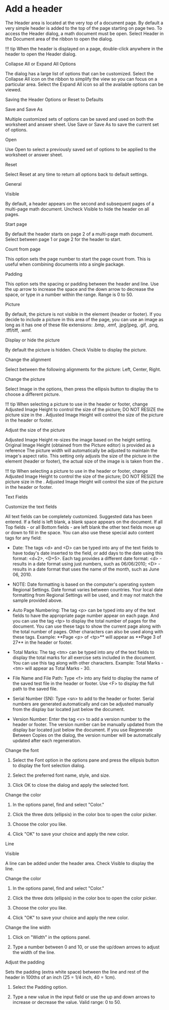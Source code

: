 # Add a header

The Header area is located at the very top of a document page. By default a very simple header is added to the top of the page starting on page two. To access the Header dialog, a math document must be open. Select Header in the Document area of the ribbon to open the dialog.

!!! tip
    When the header is displayed on a page, double-click anywhere in the header to open the Header dialog.

Collapse All or Expand All Options

The dialog has a large list of options that can be customized. Select the Collapse All icon on the ribbon to simplify the view so you can focus on a particular area. Select the Expand All icon so all the available options can be viewed.

Saving the Header Options or Reset to Defaults

Save and Save As

Multiple customized sets of options can be saved and used on both the worksheet and answer sheet. Use Save or Save As to save the current set of options.

Open

Use Open to select a previously saved set of options to be applied to the worksheet or answer sheet.

Reset

Select Reset at any time to return all options back to default settings.

General

Visible

By default, a header appears on the second and subsequent pages of a multi-page math document. Uncheck Visible to hide the header on all pages.

Start page

By default the header starts on page 2 of a multi-page math document. Select between page 1 or page 2 for the header to start.

Count from page

This option sets the page number to start the page count from. This is useful when combining documents into a single package.

Padding

This option sets the spacing or padding between the header and line. Use the up arrow to increase the space and the down arrow to decrease the space, or type in a number within the range. Range is 0 to 50.

Picture

By default, the picture is not visible in the element (header or footer). If you decide to include a picture in this area of the page, you can use an image as long as it has one of these file extensions: .bmp, .emf, .jpg/jpeg, .gif, .png, .tff/tiff, .wmf.

Display or hide the picture

By default the picture is hidden. Check Visible to display the picture.

Change the alignment

Select between the following alignments for the picture: Left, Center, Right.

Change the picture

Select Image in the options, then press the ellipsis button to display the to choose a different picture.

!!! tip
    When selecting a picture to use in the header or footer, change Adjusted Image Height to control the size of the picture; DO NOT RESIZE the picture size in the . Adjusted Image Height will control the size of the picture in the header or footer.

Adjust the size of the picture

Adjusted Image Height re-sizes the image based on the height setting. Original Image Height (obtained from the Picture editor) is provided as a reference The picture width will automatically be adjusted to maintain the image's aspect ratio. This setting only adjusts the size of the picture in the element (header or footer), the actual size of the image is is taken from the .

!!! tip
    When selecting a picture to use in the header or footer, change Adjusted Image Height to control the size of the picture; DO NOT RESIZE the picture size in the . Adjusted Image Height will control the size of the picture in the header or footer.

Text Fields

Customize the text fields

All text fields can be completely customized. Suggested data has been entered. If a field is left blank, a blank space appears on the document. If all Top fields - or all Bottom fields - are left blank the other text fields move up or down to fill in the space. You can also use these special auto content tags for any field:

- Date: The tags &lt;d&gt; and &lt;D&gt; can be typed into any of the text fields to have today's date inserted to the field, or add days to the date using this format: &lt;d+2&gt;, &lt;D+5&gt;. Each tag provides a different date format: &lt;d&gt; - results in a date format using just numbers, such as 06/06/2010; &lt;D&gt; - results in a date format that uses the name of the month, such as June 06, 2010.

- NOTE: Date formatting is based on the computer's operating system Regional Settings. Date format varies between countries. Your local date formatting from Regional Settings will be used, and it may not match the sample provided above.

- Auto Page Numbering: The tag &lt;p&gt; can be typed into any of the text fields to have the appropriate page number appear on each page. And you can use the tag &lt;tp&gt; to display the total number of pages for the document. You can use these tags to show the current page along with the total number of pages. Other characters can also be used along with these tags. Example: \*\*Page &lt;p&gt; of &lt;tp&gt;\*\* will appear as \*\*Page 3 of 27\*\* in the header or footer.

- Total Marks: The tag &lt;tm&gt; can be typed into any of the text fields to display the total marks for all exercise sets included in the document. You can use this tag along with other characters. Example: Total Marks - &lt;tm&gt; will appear as Total Marks - 30.

- File Name and File Path: Type &lt;f&gt; into any field to display the name of the saved test file in the header or footer. Use &lt;F&gt; to display the full path to the saved file.

- Serial Number (SN): Type &lt;sn&gt; to add to the header or footer. Serial numbers are generated automatically and can be adjusted manually from the display bar located just below the document.

- Version Number: Enter the tag &lt;v&gt; to add a version number to the header or footer. The version number can be manually updated from the display bar located just below the document. If you use Regenerate Between Copies on the dialog, the version number will be automatically updated after each regeneration.

Change the font

1. Select the Font option in the options pane and press the ellipsis button to display the font selection dialog.

2. Select the preferred font name, style, and size.

3. Click OK to close the dialog and apply the selected font.

Change the color

1. In the options panel, find and select "Color."

2. Click the three dots (ellipsis) in the color box to open the color picker.

3. Choose the color you like.

4. Click "OK" to save your choice and apply the new color.

Line

Visible

A line can be added under the header area. Check Visible to display the line.

Change the color

1. In the options panel, find and select "Color."

2. Click the three dots (ellipsis) in the color box to open the color picker.

3. Choose the color you like.

4. Click "OK" to save your choice and apply the new color.

Change the line width

1. Click on "Width" in the options panel.

2. Type a number between 0 and 10, or use the up/down arrows to adjust the width of the line.

Adjust the padding

Sets the padding (extra white space) between the line and rest of the header in 100ths of an inch (25 = 1/4 inch, 40 = 1cm).

1. Select the Padding option.

2. Type a new value in the input field or use the up and down arrows to increase or decrease the value. Valid range: 0 to 50.
